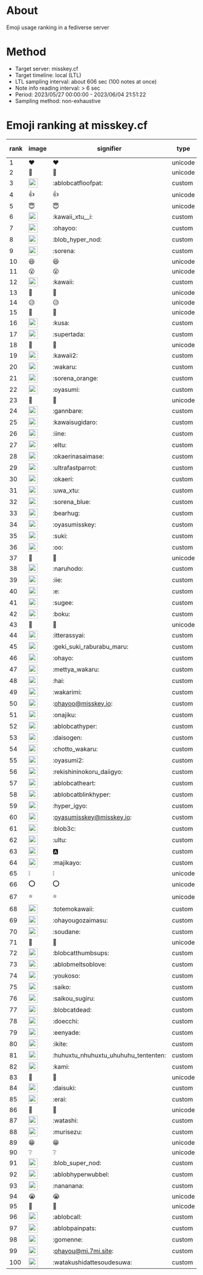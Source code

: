 # About
Emoji usage ranking in a fediverse server

# Method
- Target server: misskey.cf
- Target timeline: local (LTL)
- LTL sampling interval: about 606 sec (100 notes at once)
- Note info reading interval: > 6 sec
- Period: 2023/05/27 00:00:00 - 2023/06/04 21:51:22 
- Sampling method: non-exhaustive

# Emoji ranking at misskey.cf

|rank|image|signifier|type|frequency score|
|----|----|----|----|----|
|1|❤|❤|unicode|7223|
|2|🎉|🎉|unicode|5244|
|3|<img height="24" src="https://misskey.cf/emoji/ablobcatfloofpat.webp">|:ablobcatfloofpat:|custom|3461|
|4|👍|👍|unicode|2505|
|5|😇|😇|unicode|1294|
|6|<img height="24" src="https://misskey.cf/emoji/kawaii_xtu__i.webp">|:kawaii_xtu__i:|custom|1122|
|7|<img height="24" src="https://misskey.cf/emoji/ohayoo.webp">|:ohayoo:|custom|1046|
|8|<img height="24" src="https://misskey.cf/emoji/blob_hyper_nod.webp">|:blob_hyper_nod:|custom|1040|
|9|<img height="24" src="https://misskey.cf/emoji/sorena.webp">|:sorena:|custom|1025|
|10|😆|😆|unicode|960|
|11|😮|😮|unicode|925|
|12|<img height="24" src="https://misskey.cf/emoji/kawaii.webp">|:kawaii:|custom|796|
|13|🤔|🤔|unicode|658|
|14|😥|😥|unicode|579|
|15|🙌|🙌|unicode|574|
|16|<img height="24" src="https://misskey.cf/emoji/kusa.webp">|:kusa:|custom|554|
|17|<img height="24" src="https://misskey.cf/emoji/supertada.webp">|:supertada:|custom|548|
|18|💙|💙|unicode|466|
|19|<img height="24" src="https://misskey.cf/emoji/kawaii2.webp">|:kawaii2:|custom|460|
|20|<img height="24" src="https://misskey.cf/emoji/wakaru.webp">|:wakaru:|custom|449|
|21|<img height="24" src="https://misskey.cf/emoji/sorena_orange.webp">|:sorena_orange:|custom|445|
|22|<img height="24" src="https://misskey.cf/emoji/oyasumi.webp">|:oyasumi:|custom|440|
|23|🥺|🥺|unicode|412|
|24|<img height="24" src="https://misskey.cf/emoji/gannbare.webp">|:gannbare:|custom|410|
|25|<img height="24" src="https://misskey.cf/emoji/kawaisugidaro.webp">|:kawaisugidaro:|custom|340|
|26|<img height="24" src="https://misskey.cf/emoji/iine.webp">|:iine:|custom|335|
|27|<img height="24" src="https://misskey.cf/emoji/eltu.webp">|:eltu:|custom|327|
|28|<img height="24" src="https://misskey.cf/emoji/okaerinasaimase.webp">|:okaerinasaimase:|custom|296|
|29|<img height="24" src="https://misskey.cf/emoji/ultrafastparrot.webp">|:ultrafastparrot:|custom|288|
|30|<img height="24" src="https://misskey.cf/emoji/okaeri.webp">|:okaeri:|custom|285|
|31|<img height="24" src="https://misskey.cf/emoji/uwa_xtu.webp">|:uwa_xtu:|custom|277|
|32|<img height="24" src="https://misskey.cf/emoji/sorena_blue.webp">|:sorena_blue:|custom|276|
|33|<img height="24" src="https://misskey.cf/emoji/bearhug.webp">|:bearhug:|custom|276|
|34|<img height="24" src="https://misskey.cf/emoji/oyasumisskey.webp">|:oyasumisskey:|custom|273|
|35|<img height="24" src="https://misskey.cf/emoji/suki.webp">|:suki:|custom|272|
|36|<img height="24" src="https://misskey.cf/emoji/oo.webp">|:oo:|custom|263|
|37|🍮|🍮|unicode|259|
|38|<img height="24" src="https://misskey.cf/emoji/naruhodo.webp">|:naruhodo:|custom|247|
|39|<img height="24" src="https://misskey.cf/emoji/iie.webp">|:iie:|custom|247|
|40|<img height="24" src="https://misskey.cf/emoji/e.webp">|:e:|custom|244|
|41|<img height="24" src="https://misskey.cf/emoji/sugee.webp">|:sugee:|custom|237|
|42|<img height="24" src="https://misskey.cf/emoji/boku.webp">|:boku:|custom|235|
|43|🫶|🫶|unicode|231|
|44|<img height="24" src="https://misskey.cf/emoji/itterassyai.webp">|:itterassyai:|custom|230|
|45|<img height="24" src="https://misskey.cf/emoji/geki_suki_raburabu_maru.webp">|:geki_suki_raburabu_maru:|custom|229|
|46|<img height="24" src="https://misskey.cf/emoji/ohayo.webp">|:ohayo:|custom|207|
|47|<img height="24" src="https://misskey.cf/emoji/mettya_wakaru.webp">|:mettya_wakaru:|custom|207|
|48|<img height="24" src="https://misskey.cf/emoji/hai.webp">|:hai:|custom|204|
|49|<img height="24" src="https://misskey.cf/emoji/wakarimi.webp">|:wakarimi:|custom|195|
|50|<img height="24" src="https://misskey.cf/emoji/ohayoo.webp">|:ohayoo@misskey.io:|custom|194|
|51|<img height="24" src="https://misskey.cf/emoji/onajiku.webp">|:onajiku:|custom|192|
|52|<img height="24" src="https://misskey.cf/emoji/ablobcathyper.webp">|:ablobcathyper:|custom|190|
|53|<img height="24" src="https://misskey.cf/emoji/daisogen.webp">|:daisogen:|custom|186|
|54|<img height="24" src="https://misskey.cf/emoji/chotto_wakaru.webp">|:chotto_wakaru:|custom|185|
|55|<img height="24" src="https://misskey.cf/emoji/oyasumi2.webp">|:oyasumi2:|custom|183|
|56|<img height="24" src="https://misskey.cf/emoji/rekishininokoru_daiigyo.webp">|:rekishininokoru_daiigyo:|custom|182|
|57|<img height="24" src="https://misskey.cf/emoji/ablobcatheart.webp">|:ablobcatheart:|custom|182|
|58|<img height="24" src="https://misskey.cf/emoji/ablobcatblinkhyper.webp">|:ablobcatblinkhyper:|custom|181|
|59|<img height="24" src="https://misskey.cf/emoji/hyper_igyo.webp">|:hyper_igyo:|custom|179|
|60|<img height="24" src="https://misskey.cf/emoji/oyasumisskey.webp">|:oyasumisskey@misskey.io:|custom|176|
|61|<img height="24" src="https://misskey.cf/emoji/blob3c.webp">|:blob3c:|custom|173|
|62|<img height="24" src="https://misskey.cf/emoji/ultu.webp">|:ultu:|custom|173|
|63|<img height="24" src="https://misskey.cf/emoji/a.webp">|:a:|custom|172|
|64|<img height="24" src="https://misskey.cf/emoji/majikayo.webp">|:majikayo:|custom|169|
|65|❕|❕|unicode|161|
|66|⭕|⭕|unicode|153|
|67|⭐|⭐|unicode|152|
|68|<img height="24" src="https://misskey.cf/emoji/totemokawaii.webp">|:totemokawaii:|custom|150|
|69|<img height="24" src="https://misskey.cf/emoji/ohayougozaimasu.webp">|:ohayougozaimasu:|custom|148|
|70|<img height="24" src="https://misskey.cf/emoji/soudane.webp">|:soudane:|custom|146|
|71|🍚|🍚|unicode|142|
|72|<img height="24" src="https://misskey.cf/emoji/blobcatthumbsups.webp">|:blobcatthumbsups:|custom|140|
|73|<img height="24" src="https://misskey.cf/emoji/ablobmeltsoblove.webp">|:ablobmeltsoblove:|custom|139|
|74|<img height="24" src="https://misskey.cf/emoji/youkoso.webp">|:youkoso:|custom|138|
|75|<img height="24" src="https://misskey.cf/emoji/saiko.webp">|:saiko:|custom|137|
|76|<img height="24" src="https://misskey.cf/emoji/saikou_sugiru.webp">|:saikou_sugiru:|custom|134|
|77|<img height="24" src="https://misskey.cf/emoji/blobcatdead.webp">|:blobcatdead:|custom|132|
|78|<img height="24" src="https://misskey.cf/emoji/doecchi.webp">|:doecchi:|custom|130|
|79|<img height="24" src="https://misskey.cf/emoji/eenyade.webp">|:eenyade:|custom|128|
|80|<img height="24" src="https://misskey.cf/emoji/ikite.webp">|:ikite:|custom|127|
|81|<img height="24" src="https://misskey.cf/emoji/huhuxtu_nhuhuxtu_uhuhuhu_tententen.webp">|:huhuxtu_nhuhuxtu_uhuhuhu_tententen:|custom|122|
|82|<img height="24" src="https://misskey.cf/emoji/kami.webp">|:kami:|custom|120|
|83|💢|💢|unicode|120|
|84|<img height="24" src="https://misskey.cf/emoji/daisuki.webp">|:daisuki:|custom|118|
|85|<img height="24" src="https://misskey.cf/emoji/erai.webp">|:erai:|custom|117|
|86|🧂|🧂|unicode|116|
|87|<img height="24" src="https://misskey.cf/emoji/watashi.webp">|:watashi:|custom|115|
|88|<img height="24" src="https://misskey.cf/emoji/murisezu.webp">|:murisezu:|custom|114|
|89|😁|😁|unicode|113|
|90|❔|❔|unicode|110|
|91|<img height="24" src="https://misskey.cf/emoji/blob_super_nod.webp">|:blob_super_nod:|custom|109|
|92|<img height="24" src="https://misskey.cf/emoji/ablobhyperwubbel.webp">|:ablobhyperwubbel:|custom|108|
|93|<img height="24" src="https://misskey.cf/emoji/nananana.webp">|:nananana:|custom|108|
|94|😭|😭|unicode|108|
|95|🤗|🤗|unicode|107|
|96|<img height="24" src="https://misskey.cf/emoji/ablobcall.webp">|:ablobcall:|custom|105|
|97|<img height="24" src="https://misskey.cf/emoji/ablobpainpats.webp">|:ablobpainpats:|custom|100|
|98|<img height="24" src="https://misskey.cf/emoji/gomenne.webp">|:gomenne:|custom|100|
|99|<img height="24" src="https://misskey.cf/emoji/ohayou.webp">|:ohayou@mi.7mi.site:|custom|93|
|100|<img height="24" src="https://misskey.cf/emoji/watakushidattesoudesuwa.webp">|:watakushidattesoudesuwa:|custom|93|
